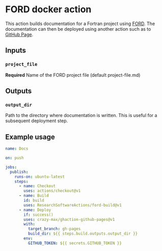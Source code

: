 # FORD docker action

This action builds documentation for a Fortran project using
[FORD](https://github.com/Fortran-FOSS-Programmers/ford). The documentation can
then be deployed using another action such as to [GitHub
Page](https://github.com/marketplace/actions/github-pages).

## Inputs

### `project_file`

**Required** Name of the FORD project file (default project-file.md)

## Outputs

### `output_dir`

Path to the directory where documentation is written. This is useful for a
subsequent deployment step.

## Example usage

```yaml
name: Docs

on: push

jobs:
  publish:
    runs-on: ubuntu-latest
    steps:
      - name: Checkout
        uses: actions/checkout@v1
      - name: Build
        id: build
        uses: ResearchSoftwareActions/ford-build@v1
      - name: Deploy
        if: success()
        uses: crazy-max/ghaction-github-pages@v1
        with:
          target_branch: gh-pages
          build_dir: ${{ steps.build.outputs.output_dir }}
        env:
          GITHUB_TOKEN: ${{ secrets.GITHUB_TOKEN }}
```
